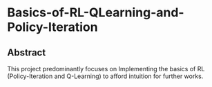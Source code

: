 # Basics-of-RL-QLearning-and-Policy-Iteration

## Abstract

This project predominantly focuses on Implementing the basics of RL (Policy-Iteration and Q-Learning) to afford intuition for further works.
